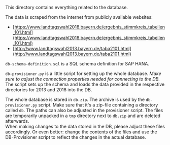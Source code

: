 This directory contains everything related to the database.

The data is scraped from the internet from publicly available websites: 
 - [https://www.landtagswahl2018.bayern.de/ergebnis_stimmkreis_tabellen_101.html](https://www.landtagswahl2018.bayern.de/ergebnis_stimmkreis_tabellen_101.html)
 - [http://www.landtagswahl2013.bayern.de/taba2101.html](http://www.landtagswahl2013.bayern.de/taba2101.html)

`db-schema-definition.sql` is a SQL schema definition for SAP HANA.

`db-provisioner.py` is a little script for setting up the whole database. _Make sure to adjust the connection properties needed for connecting to the DB._ The script sets up the schema and loads the data provided in the respective directories for 2013 and 2018 into the DB.

The whole database is stored in `db.zip`. The archive is used by the `db-provisioner.py` script. Make sure that it's a zip-file containing a directory called `db`. The paths can also be adjusted in the provisioner script. The files are temporarily unpacked in a `tmp` directory next to `db.zip` and are deleted afterwards.  
When making changes to the data stored in the DB, please adjust these files accordingly. Or even better: change the contents of the files and use the DB-Provisioner script to reflect the changes in the actual database.
